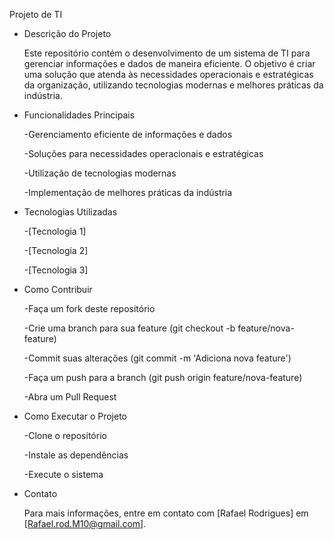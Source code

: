 Projeto de TI

* Descrição do Projeto

    Este repositório contém o desenvolvimento de um sistema de TI para gerenciar informações e dados de maneira eficiente. O objetivo é criar uma solução que atenda às necessidades operacionais e estratégicas da organização, utilizando tecnologias modernas e melhores práticas da indústria.

* Funcionalidades Principais

    -Gerenciamento eficiente de informações e dados

    -Soluções para necessidades operacionais e estratégicas

    -Utilização de tecnologias modernas

    -Implementação de melhores práticas da indústria

* Tecnologias Utilizadas

    -[Tecnologia 1]

    -[Tecnologia 2]

    -[Tecnologia 3]

* Como Contribuir

    -Faça um fork deste repositório

    -Crie uma branch para sua feature (git checkout -b feature/nova-feature)

    -Commit suas alterações (git commit -m 'Adiciona nova feature')

    -Faça um push para a branch (git push origin feature/nova-feature)

    -Abra um Pull Request

* Como Executar o Projeto

    -Clone o repositório

    -Instale as dependências

    -Execute o sistema

* Contato

    Para mais informações, 
    entre em contato com [Rafael Rodrigues] em [Rafael.rod.M10@gmail.com].

